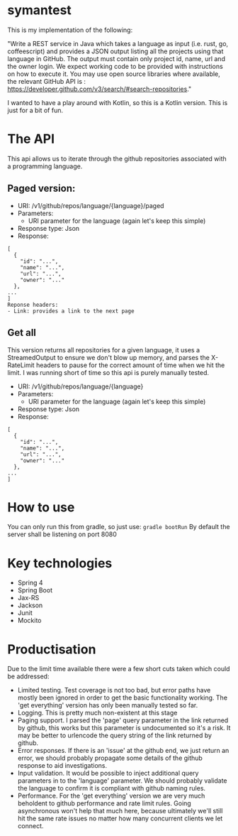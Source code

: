 # symantest

This is my implementation of the following:

"Write a REST service in Java which takes a language as input (i.e. rust, go, 
coffeescript) and provides a JSON output listing all the projects using that 
language in GitHub.  The output must contain only project id, name, url and 
the owner login.  We expect working code to be provided with instructions on 
how to execute it. You may use open source libraries where available, the 
relevant GitHub API is : 
https://developer.github.com/v3/search/#search-repositories."

I wanted to have a play around with Kotlin, so this is a Kotlin version. This is just for a
bit of fun.

# The API
This api allows us to iterate through the github repositories associated with a 
programming language.

## Paged version:
- URI: /v1/github/repos/language/{language}/paged
- Parameters:
  - URI parameter for the language (again let's keep this simple)
- Response type: Json
- Response:
```
[
  {
    "id": "...",
    "name": "...",
    "url": "...",
    "owner": "..."
  },
...
]
Reponse headers:
- Link: provides a link to the next page
```

## Get all
This version returns all repositories for a given language, it uses a StreamedOutput to ensure we don't blow up memory, 
and parses the X-RateLimit headers to pause for the correct amount of time when we hit the limit. I was running short of 
time so this api is purely manually tested.

- URI: /v1/github/repos/language/{language}
- Parameters:
  - URI parameter for the language (again let's keep this simple)
- Response type: Json
- Response:
```
[
  {
    "id": "...",
    "name": "...",
    "url": "...",
    "owner": "..."
  },
...
]
```

# How to use

You can only run this from gradle, so just use:
```gradle bootRun```
By default the server shall be listening on port 8080

# Key technologies
- Spring 4
- Spring Boot
- Jax-RS
- Jackson
- Junit
- Mockito

# Productisation
Due to the limit time available there were a few short cuts taken which could be addressed:
- Limited testing. Test coverage is not too bad, but error paths have mostly been ignored in order to get the
basic functionality working. The 'get everything' version has only been manually tested so far.
- Logging. This is pretty much non-existent at this stage
- Paging support. I parsed the 'page' query parameter in the link returned by github, this works but this
parameter is undocumented so it's a risk. It may be better to urlencode the query string of the link returned
by github.
- Error responses. If there is an 'issue' at the github end, we just return an error, we should probably
propagate some details of the github response to aid investigations.
- Input validation. It would be possible to inject additional query parameters in to the 'language' parameter. We should
probably validate the language to confirm it is compliant with github naming rules.
- Performance. For the 'get everything' version we are very much beholdent to github performance and rate limit rules. Going
asynchronous won't help that much here, because ultimately we'll still hit the same rate issues no matter how many
concurrent clients we let connect.
